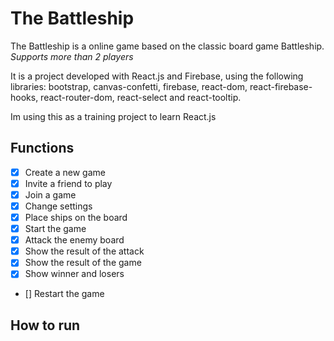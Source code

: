 # The Battleship

The Battleship is a online game based on the classic board game Battleship. *Supports more than 2 players*

It is a project developed with React.js and Firebase, using the following libraries: bootstrap, canvas-confetti, firebase, react-dom, react-firebase-hooks, react-router-dom, react-select and react-tooltip.

Im using this as a training project to learn React.js

## Functions

- [x] Create a new game
- [x] Invite a friend to play
- [x] Join a game
- [x] Change settings
- [x] Place ships on the board
- [x] Start the game
- [x] Attack the enemy board
- [x] Show the result of the attack
- [x] Show the result of the game
- [x] Show winner and losers
- [] Restart the game

## How to run
